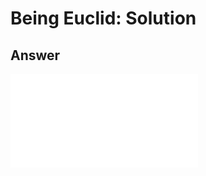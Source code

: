 # Being Euclid: Solution

## Answer

<iframe class="u-pad-embed" src="../pads/euclid-solution/embed/" frameborder="0"></iframe>

